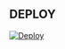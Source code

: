 ## DEPLOY

[![Deploy](https://www.herokucdn.com/deploy/button.svg)](https://heroku.com/deploy?template=https://github.com/lucaubot4/a.git)
